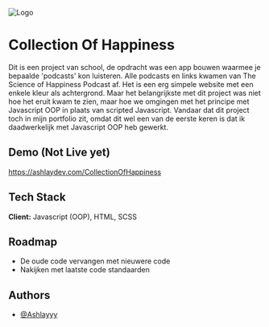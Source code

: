 ![Logo](https://upload.wikimedia.org/wikipedia/commons/thumb/4/46/Question_mark_%28black%29.svg/800px-Question_mark_%28black%29.svg.png)

# Collection Of Happiness

Dit is een project van school, de opdracht was een app bouwen waarmee je bepaalde 'podcasts' kon luisteren. Alle podcasts en links kwamen van The Science of Happiness Podcast af. Het is een erg simpele website met een enkele kleur als achtergrond. Maar het belangrijkste met dit project was niet hoe het eruit kwam te zien, maar hoe we omgingen met het principe met Javascript OOP in plaats van scripted Javascript. Vandaar dat dit project toch in mijn portfolio zit, omdat dit wel een van de eerste keren is dat ik daadwerkelijk met Javascript OOP heb gewerkt.

## Demo (Not Live yet)

https://ashlaydev.com/CollectionOfHappiness


## Tech Stack

**Client:** Javascript (OOP), HTML, SCSS


## Roadmap

- De oude code vervangen met nieuwere code
- Nakijken met laatste code standaarden


## Authors

- [@Ashlayyy](https://www.github.com/Ashlayyy)

